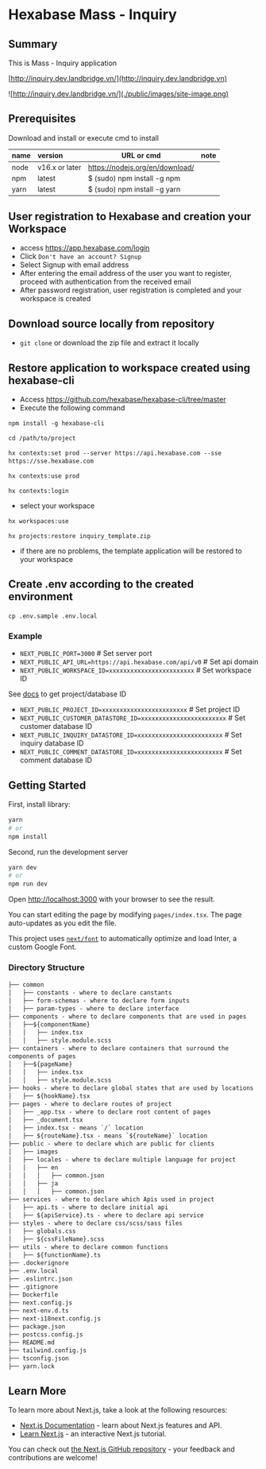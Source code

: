 # Hexabase Mass - Inquiry

## Summary
This is Mass - Inquiry application

[http://inquiry.dev.landbridge.vn/](http://inquiry.dev.landbridge.vn)

![http://inquiry.dev.landbridge.vn/](./public/images/site-image.png)

## Prerequisites
Download and install or execute cmd to install

| name |version     | URL or cmd                      | note
|:-----|:---------------|---------------------------------|--
| node |v16.x or later  | https://nodejs.org/en/download/ |
| npm  |latest          | $ (sudo) npm install -g npm     |
| yarn |latest          | $ (sudo) npm install -g yarn    |

## User registration to Hexabase and creation your Workspace
- access https://app.hexabase.com/login
- Click `Don't have an account? Signup`
- Select Signup with email address
- After entering the email address of the user you want to register, proceed with authentication from the received email
- After password registration, user registration is completed and your workspace is created

## Download source locally from repository
- `git clone` or download the zip file and extract it locally

## Restore application to workspace created using hexabase-cli
- Access https://github.com/hexabase/hexabase-cli/tree/master
- Execute the following command
```shell
npm install -g hexabase-cli
```
```shell
cd /path/to/project
```
```shell
hx contexts:set prod --server https://api.hexabase.com --sse https://sse.hexabase.com
```
```shell
hx contexts:use prod
```
```shell
hx contexts:login
```
- select your workspace
```shell
hx workspaces:use
```
```shell
hx projects:restore inquiry_template.zip
```
- if there are no problems, the template application will be restored to your workspace

## Create .env according to the created environment
```shell
cp .env.sample .env.local
```
### Example
- `NEXT_PUBLIC_PORT=3000` # Set server port
- `NEXT_PUBLIC_API_URL=https://api.hexabase.com/api/v0` # Set api domain
- `NEXT_PUBLIC_WORKSPACE_ID=xxxxxxxxxxxxxxxxxxxxxxxx` # Set workspace ID

See [docs](https://apidoc.hexabase.com/en/docs/v0/applications/GetApplicationsAndDatastores) to get project/database ID
- `NEXT_PUBLIC_PROJECT_ID=xxxxxxxxxxxxxxxxxxxxxxxx` # Set project ID
- `NEXT_PUBLIC_CUSTOMER_DATASTORE_ID=xxxxxxxxxxxxxxxxxxxxxxxx` # Set customer database ID
- `NEXT_PUBLIC_INQUIRY_DATASTORE_ID=xxxxxxxxxxxxxxxxxxxxxxxx` # Set inquiry database ID
- `NEXT_PUBLIC_COMMENT_DATASTORE_ID=xxxxxxxxxxxxxxxxxxxxxxxx` # Set comment database ID

## Getting Started

First, install library:

```bash
yarn
# or
npm install
```

Second, run the development server

```bash
yarn dev
# or
npm run dev
```

Open [http://localhost:3000](http://localhost:3000) with your browser to see the result.

You can start editing the page by modifying `pages/index.tsx`. The page auto-updates as you edit the file.

This project uses [`next/font`](https://nextjs.org/docs/basic-features/font-optimization) to automatically optimize and load Inter, a custom Google Font.


### Directory Structure

```
├── common
│   ├── constants - where to declare canstants
│   ├── form-schemas - where to declare form inputs
│   ├── param-types - where to declare interface
├── components - where to declare components that are used in pages
│   ├──${componentName}
│   │   ├── index.tsx
│   │   ├── style.module.scss
├── containers - where to declare containers that surround the components of pages
│   ├──${pageName}
│   │   ├── index.tsx
│   │   ├── style.module.scss
├── hooks - where to declare global states that are used by locations
│   ├── ${hookName}.tsx
├── pages - where to declare routes of project
│   ├── _app.tsx - where to declare root content of pages
│   ├── _document.tsx
│   ├── index.tsx - means `/` location
│   ├── ${routeName}.tsx - means `${routeName}` location
├── public - where to declare which are public for clients
│   ├── images
│   ├── locales - where to declare multiple language for project
│   │   ├── en
│   │   │   ├── common.json
│   │   ├── ja
│   │   │   ├── common.json
├── services - where to declare which Apis used in project
│   ├── api.ts - where to declare initial api
│   ├── ${apiService}.ts - where to declare api service
├── styles - where to declare css/scss/sass files
│   ├── globals.css
│   ├── ${cssFileName}.scss
├── utils - where to declare common functions
│   ├── ${functionName}.ts
├── .dockerignore
├── .env.local
├── .eslintrc.json
├── .gitignore
├── Dockerfile
├── next.config.js
├── next-env.d.ts
├── next-i18next.config.js
├── package.json
├── postcss.config.js
├── README.md
├── tailwind.config.js
├── tsconfig.json
├── yarn.lock
```

## Learn More

To learn more about Next.js, take a look at the following resources:

- [Next.js Documentation](https://nextjs.org/docs) - learn about Next.js features and API.
- [Learn Next.js](https://nextjs.org/learn) - an interactive Next.js tutorial.

You can check out [the Next.js GitHub repository](https://github.com/vercel/next.js/) - your feedback and contributions are welcome!
